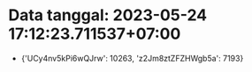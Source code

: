 # Data tanggal: 2023-05-24 17:12:23.711537+07:00

* {'UCy4nv5kPi6wQJrw': 10263, 'z2Jm8ztZFZHWgb5a': 7193}
